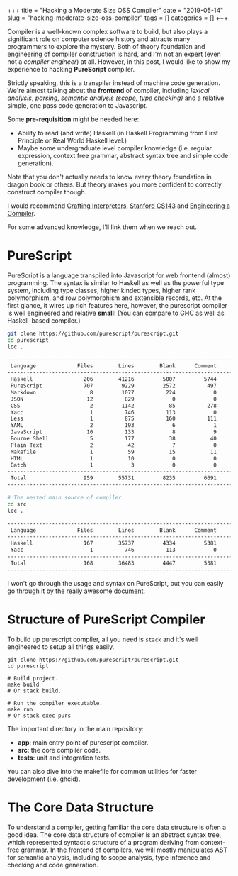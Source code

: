 +++
title = "Hacking a Moderate Size OSS Compiler"
date = "2019-05-14"
slug = "hacking-moderate-size-oss-compiler" 
tags = []
categories = []
+++

Compiler is a well-known complex software to build, 
but also plays a significant role on computer science history
and attracts many programmers to explore the mystery.
Both of theory foundation and engineering of compiler construction
is hard, and I'm not an expert (even not a _compiler engineer_) at all.
However, in this post, I would like to show my experience to
hacking **PureScript** compiler.

Strictly speaking, this is a transpiler instead of machine code generation.
We're almost talking about the **frontend** of compiler, 
including _lexical analysis_, _parsing_, _semantic analysis (scope, type checking)_
and a relative simple, one pass code generation to Javascript.

Some **pre-requisition** might be needed here:

* Ability to read (and write) Haskell (in Haskell Programming from First Principle or Real World Haskell level.)
* Maybe some undergraduate level compiler knowledge (i.e. regular expression, context free grammar, abstract syntax tree and simple code generation).

Note that you don't actually needs to know every theory foundation
in dragon book or others.
But theory makes you more confident to correctly construct compiler though.

I would recommend [Crafting Interpreters](http://craftinginterpreters.com), [Stanford CS143](http://web.stanford.edu/class/cs143/index2018.html) and [Engineering a Compiler](https://www.amazon.com/Engineering-Compiler-Keith-Cooper/dp/012088478X).

For some advanced knowledge, I'll link them when we reach out.

# PureScript

PureScript is a language transpiled into Javascript for web frontend (almost) programming.
The syntax is similar to Haskell as well as the powerful type system,
including type classes, higher kinded types, higher rank polymorphism, 
and row polymorphism and extensible records, etc.
At the first glance, it wires up rich features here,
however, the purescript compiler is well engineered and relative **small**!
(You can compare to GHC as well as Haskell-based compiler.)

```bash
git clone https://github.com/purescript/purescript.git
cd purescript
loc .

--------------------------------------------------------------------------------
 Language             Files        Lines        Blank      Comment         Code
--------------------------------------------------------------------------------
 Haskell                206        41216         5007         5744        30465
 PureScript             707         9229         2572          497         6160
 Markdown                 8         1077          224            0          853
 JSON                    12          829            0            0          829
 CSS                      2         1142           85          278          779
 Yacc                     1          746          113            0          633
 Less                     1          875          160          111          604
 YAML                     2          193            6            1          186
 JavaScript              10          133            8            9          116
 Bourne Shell             5          177           38           40           99
 Plain Text               2           42            7            0           35
 Makefile                 1           59           15           11           33
 HTML                     1           10            0            0           10
 Batch                    1            3            0            0            3
--------------------------------------------------------------------------------
 Total                  959        55731         8235         6691        40805
--------------------------------------------------------------------------------

# The nested main source of compiler.
cd src
loc .

--------------------------------------------------------------------------------
 Language             Files        Lines        Blank      Comment         Code
--------------------------------------------------------------------------------
 Haskell                167        35737         4334         5381        26022
 Yacc                     1          746          113            0          633
--------------------------------------------------------------------------------
 Total                  168        36483         4447         5381        26655
--------------------------------------------------------------------------------
```

I won't go through the usage and syntax on PureScript, 
but you can easily go through it by the really awesome [document](https://leanpub.com/purescript/read).

# Structure of PureScript Compiler

To build up purescript compiler, all you need is `stack` and it's well engineered to setup all things easily.

```
git clone https://github.com/purescript/purescript.git
cd purescript

# Build project.
make build
# Or stack build.

# Run the compiler executable.
make run
# Or stack exec purs
```

The important directory in the main repository:

* **app**: main entry point of purescript compiler.
* **src**: the core compiler code.
* **tests**: unit and integration tests.

You can also dive into the makefile for common utilities for faster development (i.e. ghcid).

# The Core Data Structure

To understand a compiler, getting familiar the core data structure is often a good idea.
The core data structure of compiler is an abstract syntax tree,
which represented syntactic structure of a program deriving from context-free grammar.
In the frontend of compilers, we will mostly manipulates AST for semantic analysis,
including to scope analysis, type inference and checking and code generation.